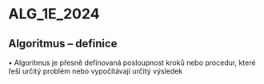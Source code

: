 ﻿# ALG_1E_2024
## Algoritmus – definice
• Algoritmus je přesně definovaná posloupnost kroků nebo procedur, které řeší určitý 
problém nebo vypočítávají určitý výsledek
